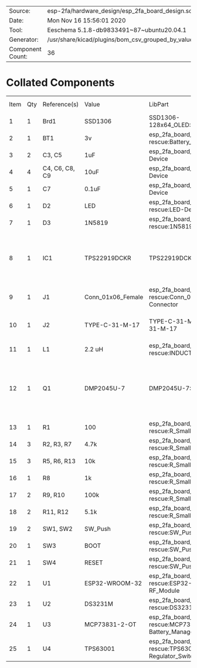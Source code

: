 |                      |                                                    |
|----------------------|----------------------------------------------------|
|Source:               |esp-2fa/hardware_design/esp_2fa_board_design.sch|
|Date:                 |Mon Nov 16 15:56:01 2020                            |
|Tool:                 |Eeschema 5.1.8-db9833491~87~ubuntu20.04.1           |
|Generator:            |/usr/share/kicad/plugins/bom_csv_grouped_by_value.py|
|Component Count:      |36                                                  |

# Collated Components

|                      |                                                    |              |                 |                                                            |                                                          |                                                                                            |                 |                                                                |                                                                                         |      |                    |                        |                  |                                                                                                     |
|----------------------|----------------------------------------------------|--------------|-----------------|------------------------------------------------------------|----------------------------------------------------------|--------------------------------------------------------------------------------------------|-----------------|----------------------------------------------------------------|-----------------------------------------------------------------------------------------|------|--------------------|------------------------|------------------|-----------------------------------------------------------------------------------------------------|
|Item                  |Qty                                                 |Reference(s)  |Value            |LibPart                                                     |Footprint                                                 |Datasheet                                                                                   |Arrow Part Number|Arrow Price/Stock                                               |Description                                                                              |Height|Manufacturer_Name   |Manufacturer_Part_Number|Mouser Part Number|Mouser Price/Stock                                                                                   |
|1                     |1                                                   |Brd1          |SSD1306          |SSD1306-128x64_OLED:SSD1306                                 |SSD1306:128x64OLED                                        |                                                                                            |                 |                                                                |                                                                                         |      |                    |                        |                  |                                                                                                     |
|2                     |1                                                   |BT1           |3v               |esp_2fa_board_design-rescue:Battery_Cell-Device             |BU2032SM-BT-GTR:BU2032SMBTGTR                             |~                                                                                           |                 |                                                                |                                                                                         |      |                    |                        |                  |                                                                                                     |
|3                     |2                                                   |C3, C5        |1uF              |esp_2fa_board_design-rescue:C-Device                        |Capacitor_SMD:C_1206_3216Metric                           |~                                                                                           |                 |                                                                |                                                                                         |      |                    |                        |                  |                                                                                                     |
|4                     |4                                                   |C4, C6, C8, C9|10uF             |esp_2fa_board_design-rescue:C-Device                        |Capacitor_SMD:C_1206_3216Metric                           |~                                                                                           |                 |                                                                |                                                                                         |      |                    |                        |                  |                                                                                                     |
|5                     |1                                                   |C7            |0.1uF            |esp_2fa_board_design-rescue:C-Device                        |Capacitor_SMD:C_1206_3216Metric                           |~                                                                                           |                 |                                                                |                                                                                         |      |                    |                        |                  |                                                                                                     |
|6                     |1                                                   |D2            |LED              |esp_2fa_board_design-rescue:LED-Device                      |LED_SMD:LED_0603_1608Metric_Castellated                   |~                                                                                           |                 |                                                                |                                                                                         |      |                    |                        |                  |                                                                                                     |
|7                     |1                                                   |D3            |1N5819           |esp_2fa_board_design-rescue:1N5819-Diode                    |Diode_SMD:D_SOD-123                                       |http://www.vishay.com/docs/88525/1n5817.pdf                                                 |                 |                                                                |                                                                                         |      |                    |                        |                  |                                                                                                     |
|8                     |1                                                   |IC1           |TPS22919DCKR     |TPS22919DCKR:TPS22919DCKR                                   |TPS22919DCKR:SOT65P210X110-6N                             |http://www.ti.com/lit/ds/symlink/tps22919.pdf                                               |TPS22919DCKR     |https://www.arrow.com/en/products/tps22919dckr/texas-instruments|5.5V, 1.5A, 90m self-protected load switch with controlled rise time                     |1.1   |Texas Instruments   |TPS22919DCKR            |595-TPS22919DCKR  |https://www.mouser.co.uk/ProductDetail/Texas-Instruments/TPS22919DCKR?qs=byeeYqUIh0P8WJZpeizUqw%3D%3D|
|9                     |1                                                   |J1            |Conn_01x06_Female|esp_2fa_board_design-rescue:Conn_01x06_Female-Connector     |Connector_PinHeader_2.00mm:PinHeader_1x06_P2.00mm_Vertical|~                                                                                           |                 |                                                                |                                                                                         |      |                    |                        |                  |                                                                                                     |
|10                    |1                                                   |J2            |TYPE-C-31-M-17   |TYPE-C-31-M-17:TYPE-C-31-M-17                               |TYPE-C-31-M-17:TYPEC31M17                                 |https://datasheet.lcsc.com/szlcsc/1903211732_Korean-Hroparts-Elec-TYPE-C-31-M-17_C283540.pdf|                 |                                                                |USB Connectors 6 Receptacle 1 RoHS                                                       |3.26  |Korean Hroparts Elec|TYPE-C-31-M-17          |                  |                                                                                                     |
|11                    |1                                                   |L1            |2.2 uH           |esp_2fa_board_design-rescue:INDUCTOR-pspice                 |CDRH104RNP-150NC:INDPM102100X400N                         |~                                                                                           |                 |                                                                |                                                                                         |      |                    |                        |                  |                                                                                                     |
|12                    |1                                                   |Q1            |DMP2045U-7       |DMP2045U-7:DMP2045U-7                                       |DMP2045U-7:SOT96P240X110-3N                               |https://www.diodes.com/assets/Datasheets/DMP2045U.pdf                                       |DMP2045U-7       |https://www.arrow.com/en/products/dmp2045u-7/diodes-incorporated|DMP2045U-7 P-Channel MOSFET, 3.5 (State) A, 4.3 (Steady) A, 20 V, 3-Pin SOT-23 Diodes Inc|1.1   |Diodes Inc.         |DMP2045U-7              |621-DMP2045U-7    |https://www.mouser.co.uk/ProductDetail/Diodes-Incorporated/DMP2045U-7?qs=rrS6PyfT74erdUwo5CgHTg%3D%3D|
|13                    |1                                                   |R1            |100              |esp_2fa_board_design-rescue:R_Small_US-Device               |Resistor_SMD:R_0603_1608Metric                            |~                                                                                           |                 |                                                                |                                                                                         |      |                    |                        |                  |                                                                                                     |
|14                    |3                                                   |R2, R3, R7    |4.7k             |esp_2fa_board_design-rescue:R_Small_US-Device               |Resistor_SMD:R_0603_1608Metric                            |~                                                                                           |                 |                                                                |                                                                                         |      |                    |                        |                  |                                                                                                     |
|15                    |3                                                   |R5, R6, R13   |10k              |esp_2fa_board_design-rescue:R_Small_US-Device               |Resistor_SMD:R_0603_1608Metric                            |~                                                                                           |                 |                                                                |                                                                                         |      |                    |                        |                  |                                                                                                     |
|16                    |1                                                   |R8            |1k               |esp_2fa_board_design-rescue:R_Small_US-Device               |Resistor_SMD:R_0603_1608Metric                            |~                                                                                           |                 |                                                                |                                                                                         |      |                    |                        |                  |                                                                                                     |
|17                    |2                                                   |R9, R10       |100k             |esp_2fa_board_design-rescue:R_Small_US-Device               |Resistor_SMD:R_0603_1608Metric                            |~                                                                                           |                 |                                                                |                                                                                         |      |                    |                        |                  |                                                                                                     |
|18                    |2                                                   |R11, R12      |5.1k             |esp_2fa_board_design-rescue:R_Small_US-Device               |Resistor_SMD:R_0603_1608Metric                            |~                                                                                           |                 |                                                                |                                                                                         |      |                    |                        |                  |                                                                                                     |
|19                    |2                                                   |SW1, SW2      |SW_Push          |esp_2fa_board_design-rescue:SW_Push-Switch                  |Button_Switch_SMD:SW_Push_1P1T_NO_6x6mm_H9.5mm            |~                                                                                           |                 |                                                                |                                                                                         |      |                    |                        |                  |                                                                                                     |
|20                    |1                                                   |SW3           |BOOT             |esp_2fa_board_design-rescue:SW_Push-Switch                  |Button_Switch_SMD:SW_Push_1P1T_NO_6x6mm_H9.5mm            |~                                                                                           |                 |                                                                |                                                                                         |      |                    |                        |                  |                                                                                                     |
|21                    |1                                                   |SW4           |RESET            |esp_2fa_board_design-rescue:SW_Push-Switch                  |Button_Switch_SMD:SW_Push_1P1T_NO_6x6mm_H9.5mm            |~                                                                                           |                 |                                                                |                                                                                         |      |                    |                        |                  |                                                                                                     |
|22                    |1                                                   |U1            |ESP32-WROOM-32   |esp_2fa_board_design-rescue:ESP32-WROOM-32-RF_Module        |RF_Module:ESP32-WROOM-32                                  |https://www.espressif.com/sites/default/files/documentation/esp32-wroom-32_datasheet_en.pdf |                 |                                                                |                                                                                         |      |                    |                        |                  |                                                                                                     |
|23                    |1                                                   |U2            |DS3231M          |esp_2fa_board_design-rescue:DS3231M-Timer_RTC               |Package_SO:SOIC-16W_7.5x10.3mm_P1.27mm                    |http://datasheets.maximintegrated.com/en/ds/DS3231.pdf                                      |                 |                                                                |                                                                                         |      |                    |                        |                  |                                                                                                     |
|24                    |1                                                   |U3            |MCP73831-2-OT    |esp_2fa_board_design-rescue:MCP73831-2-OT-Battery_Management|Package_TO_SOT_SMD:SOT-23-5                               |http://ww1.microchip.com/downloads/en/DeviceDoc/20001984g.pdf                               |                 |                                                                |                                                                                         |      |                    |                        |                  |                                                                                                     |
|25                    |1                                                   |U4            |TPS63001         |esp_2fa_board_design-rescue:TPS63001-Regulator_Switching    |Package_SON:Texas_DRC0010J_ThermalVias                    |http://www.ti.com/lit/ds/symlink/tps63000.pdf                                               |                 |                                                                |                                                                                         |      |                    |                        |                  |                                                                                                     |
